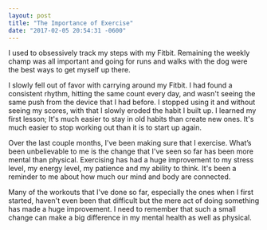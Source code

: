 ```yaml
---
layout: post
title: "The Importance of Exercise"
date: "2017-02-05 20:54:31 -0600"
---
```


I used to obsessively track my steps with my Fitbit. Remaining the weekly champ was all important and going for runs and walks with the dog were the best ways to get myself up there.

I slowly fell out of favor with carrying around my Fitbit. I had found a consistent rhythm, hitting the same count every day, and wasn't seeing the same push from the device that I had before.  I stopped using it and without seeing my scores, with that I slowly eroded the habit I built up.  I learned my first lesson; It's much easier to stay in old habits than create new ones. It's much easier to stop working out than it is to start up again.

Over the last couple months, I've been making sure that I exercise. What’s been unbelievable to me is the change that I've seen so far has been more mental than physical. Exercising has had a huge improvement to my stress level, my energy level, my patience and my ability to think.  It's been a reminder to me about how much our mind and body are connected.

Many of the workouts that I've done so far, especially the ones when I first started, haven't even been that difficult but the mere act of doing something has made a huge improvement. I need to remember that such a small change can make a big difference in my mental health as well as physical.
